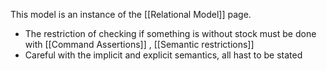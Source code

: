 This model is an instance of the [[Relational Model]] page.

+ The restriction of checking if something is without stock must be done with [[Command Assertions]] , [[Semantic restrictions]]
+ Careful with the implicit and explicit semantics, all hast to be stated